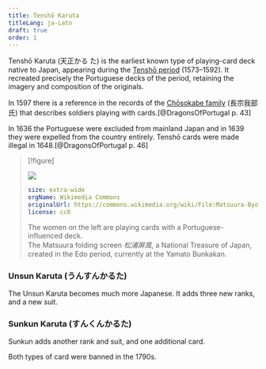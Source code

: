 ```yaml
---
title: Tenshō Karuta
titleLang: ja-Latn
draft: true
order: 1
---
```


<span lang="ja-Latn" class="noun">Tenshō Karuta</span> (<span lang="ja">天正かる た</span>) is the earliest known type of playing-card deck native to Japan, appearing during the <a href="https://en.wikipedia.org/wiki/Tensh%C5%8D_(Momoyama_period)"><span lang="ja-Latn" class="noun">Tenshō</span> period</a> (1573–1592). It recreated precisely the Portuguese decks of the period, retaining the imagery and composition of the originals.

In 1597 there is a reference in the records of the [<span lang="ja-Latn" class="noun">Chōsokabe</span> family](https://en.wikipedia.org/wiki/Ch%C5%8Dsokabe_clan) (<span lang="ja">長宗我部氏</span>) that describes soldiers playing with cards.[@DragonsOfPortugal p. 43]

In 1636 the Portuguese were excluded from mainland Japan and in 1639 they were
expelled from the country entirely. <span lang="ja-Latn"
class="noun">Tenshō</span> cards were made illegal in 1648.[@DragonsOfPortugal
p. 46]

> [!figure]
> 
> ![](Matsuura-Byobu-by-Iwasa-Matabei.png)
>
> ```yaml
> size: extra-wide
> orgName: Wikimedia Commons
> originalUrl: https://commons.wikimedia.org/wiki/File:Matsuura-Byobu-by-Iwasa-Matabei.png
> license: cc0
> ```
>
> The women on the left are playing cards with a Portuguese-influenced deck.<br/> The Matsuura folding screen <cite lang="ja">松浦屏風</cite>, a National Treasure of Japan, created in the Edo period, currently at the <span lang="ja-Latn" class="noun">Yamato Bunkakan</span>.

### <span lang="ja-Latn" class="noun">Unsun Karuta</span> (<span lang="ja">うんすんかるた</span>)

The Unsun Karuta becomes much more Japanese. It adds three new ranks, and a new suit.

### <span lang="ja-Latn" class="noun">Sunkun Karuta</span> (<span lang="ja">すんくんかるた</span>)


Sunkun adds another rank and suit, and one additional card.

Both types of card were banned in the 1790s.
